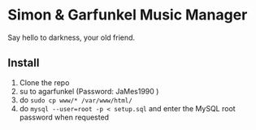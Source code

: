 Simon & Garfunkel Music Manager
===============================

Say hello to darkness, your old friend.

Install
-------

1. Clone the repo
2. su to agarfunkel (Password: JaMes1990 )
3. do `sudo cp www/* /var/www/html/`
4. do `mysql --user=root -p < setup.sql` and enter the MySQL root password when requested
